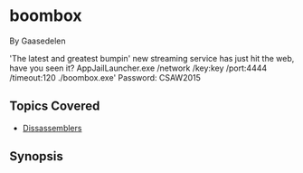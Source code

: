 # boombox
By Gaasedelen

'The latest and greatest bumpin' new streaming service has just hit the web, have you seen it?
AppJailLauncher.exe /network /key:key /port:4444 /timeout:120 ./boombox.exe'
Password: CSAW2015

## Topics Covered

- [Dissassemblers](/reverse-engineering/what-are-disassemblers/)

## Synopsis

